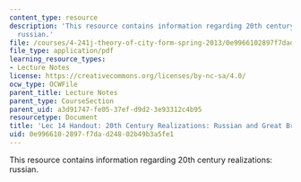 ```yaml
---
content_type: resource
description: 'This resource contains information regarding 20th century realizations:
  russian.'
file: /courses/4-241j-theory-of-city-form-spring-2013/0e9966102897f7dad24802b49b3a5fe1_MIT4_241JS13_handout14.pdf
file_type: application/pdf
learning_resource_types:
- Lecture Notes
license: https://creativecommons.org/licenses/by-nc-sa/4.0/
ocw_type: OCWFile
parent_title: Lecture Notes
parent_type: CourseSection
parent_uid: a3d91747-fe05-37ef-d9d2-3e93312c4b95
resourcetype: Document
title: 'Lec 14 Handout: 20th Century Realizations: Russian and Great Britain'
uid: 0e996610-2897-f7da-d248-02b49b3a5fe1
---
```

This resource contains information regarding 20th century realizations: russian.